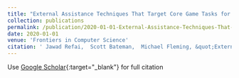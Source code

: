 ```yaml
---
title: "External Assistance Techniques That Target Core Game Tasks for Balancing Game Difficulty"
collection: publications
permalink: /publication/2020-01-01-External-Assistance-Techniques-That-Target-Core-Game-Tasks-for-Balancing-Game-Difficulty
date: 2020-01-01
venue: 'Frontiers in Computer Science'
citation: ' Jawad Refai,  Scott Bateman,  Michael Fleming, &quot;External Assistance Techniques That Target Core Game Tasks for Balancing Game Difficulty.&quot; Frontiers in Computer Science, 2020.'
---
```

Use [Google Scholar](https://scholar.google.com/scholar?q=External+Assistance+Techniques+That+Target+Core+Game+Tasks+for+Balancing+Game+Difficulty){:target="_blank"} for full citation